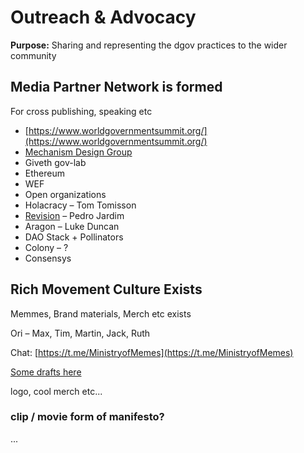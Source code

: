 # Outreach & Advocacy

**Purpose:** Sharing and representing the dgov practices to the wider community

## Media Partner Network is formed

For cross publishing, speaking etc

* [https://www.worldgovernmentsummit.org/](https://www.worldgovernmentsummit.org/)
* [Mechanism Design Group](https://t.me/mechanismdesigners)
* Giveth gov-lab
* Ethereum
* WEF
* Open organizations
* Holacracy – Tom Tomisson
* [Revision](https://revision.io/) – Pedro Jardim
* Aragon – Luke Duncan
* DAO Stack + Pollinators
* Colony – ?
* Consensys

## Rich Movement Culture Exists

Memmes, Brand materials, Merch etc exists

Ori – Max, Tim, Martin, Jack, Ruth

Chat: [https://t.me/MinistryofMemes](https://t.me/MinistryofMemes)

[Some drafts here](../../memmes.md)

logo, cool merch etc...

### clip / movie form of manifesto?

...



